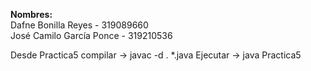 **Nombres:**  
Dafne Bonilla Reyes - 319089660  
José Camilo García Ponce - 319210536

Desde Practica5
compilar -> javac -d . *.java
Ejecutar -> java Practica5
